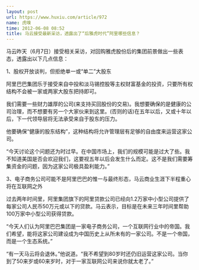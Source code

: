 ```yaml
---
layout: post
url: https://www.huxiu.com/article/972
name: 虎嗅
time: 2012-06-08 08:52
title: 马云接受最新采访，透露出了“后雅虎时代”阿里哪些信息？
---
```

马云昨天（6月7日）接受相关采访，对回购雅虎股份后的集团前景做出一些表态，透露出以下几点信息：

1、股权开放谈判，但拒绝单一或“单二”大股东

阿里巴巴集团乐于接受来自中投和淡马锡控股等主权财富基金的投资，只要所有权结构不会被一家或两家大股东把持即可。

我们需要一些财力雄厚的公司(来支持买回股份的交易)。我想要确保的是健康的公司治理，而不想要有另一个大家伙来到这里。(否则的话)在五年以后，又或十年以后，下一代领导层将无法承受来自于股东的压力。

他要确保“健康的股东结构”，这种结构将允许管理层有足够的自由度来运营这家公司。

“今天讨论这个问题还为时过早。在中国市场上，我们的规模可能是过大了些。我不知道美国是否会欢迎我们，这要视五年以后会发生什么而定。这不是我们需要筹集资金的问题，因为这家公司极具盈利能力。”

3、电子商务公司可能不是阿里巴巴的惟一与最终形态，马云商业生涯下半程重心将在互联网之外

过去两年时间里，阿里集团旗下的阿里贷款公司已经向1.2万家中小型公司提供了每家公司人民币50万元或以下的贷款。马云表示，目标是在未来三年时间里帮助100万家中小型公司获得贷款。

“今天人们认为阿里巴巴集团是一家电子商务公司，一个互联网行业中的帝国。我们希望，能将这家公司建设成为中国历史上从所未有的一家公司。不是一个帝国，而是一个生态系统。”

“有一天马云将会退休。”他说道。“我不希望到80岁时还仍旧运营这家公司。当你到了50来岁或60来岁时，对于一家互联网公司来说你就太老了。”

